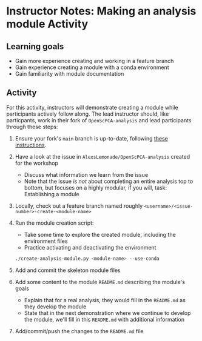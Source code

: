 
# Instructor Notes: Making an analysis module Activity


## Learning goals

- Gain more experience creating and working in a feature branch
- Gain experience creating a module with a conda environment
- Gain familiarity with module documentation

## Activity

For this activity, instructors will demonstrate creating a module while participants actively follow along.
The lead instructor should, like particpants, work in their fork of `OpenScPCA-analysis` and lead participants through these steps:

1. Ensure your fork's `main` branch is up-to-date, following [these instructions](https://openscpca.readthedocs.io/en/latest/contributing-to-analyses/working-with-git/staying-in-sync-with-upstream/).

2. Have a look at the issue in `AlexsLemonade/OpenScPCA-analysis` created for the workshop
    - Discuss what information we learn from the issue
    - Note that the issue _is not_ about completing an entire analysis top to bottom, but focuses on a highly modular, if you will, task: Establishing a module

3. Locally, check out a feature branch named roughly `<username>/<issue-number>-create-<module-name>`

4. Run the module creation script:
   - Take some time to explore the created module, including the environment files
   - Practice activating and deactivating the environment

    ```bash
    ./create-analysis-module.py <module-name> --use-conda
    ```

5. Add and commit the skeleton module files

6. Add some content to the module `README.md` describing the module's goals
    - Explain that for a real analysis, they would fill in the `README.md` as they develop the module
    - State that in the next demonstration where we continue to develop the module, we'll fill in this `README.md` with additional information

7. Add/commit/push the changes to the `README.md` file